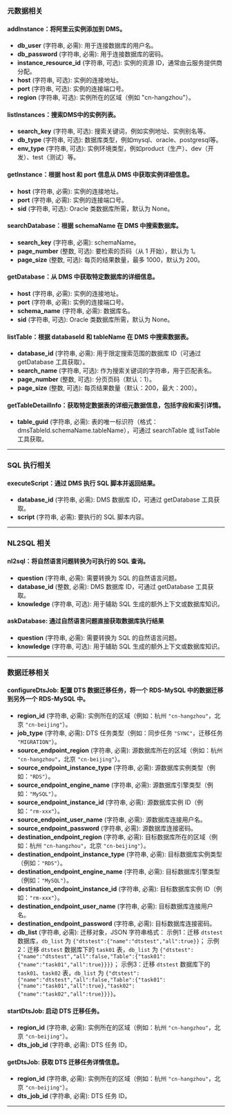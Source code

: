 
### 元数据相关
#### addInstance：将阿里云实例添加到 DMS。

- **db_user** (字符串, 必需): 用于连接数据库的用户名。
- **db_password** (字符串, 必需): 用于连接数据库的密码。
- **instance_resource_id** (字符串, 可选): 实例的资源 ID，通常由云服务提供商分配。
- **host** (字符串, 可选): 实例的连接地址。
- **port** (字符串, 可选): 实例的连接端口号。
- **region** (字符串, 可选): 实例所在的区域（例如 "cn-hangzhou"）。

#### listInstances：搜索DMS中的实例列表。

- **search_key** (字符串, 可选): 搜索关键词，例如实例地址、实例别名等。
- **db_type** (字符串, 可选): 数据库类型，例如mysql、oracle、postgresql等。
- **env_type** (字符串, 可选): 实例环境类型，例如product（生产）、dev（开发）、test（测试）等。

#### getInstance：根据 host 和 port 信息从 DMS 中获取实例详细信息。

- **host** (字符串, 必需): 实例的连接地址。
- **port** (字符串, 必需): 实例的连接端口号。
- **sid** (字符串, 可选): Oracle 类数据库所需，默认为 None。

#### searchDatabase：根据 schemaName 在 DMS 中搜索数据库。

- **search_key** (字符串, 必需): schemaName。
- **page_number** (整数, 可选): 要检索的页码（从 1 开始），默认为 1。
- **page_size** (整数, 可选): 每页的结果数量，最多 1000，默认为 200。

#### getDatabase：从 DMS 中获取特定数据库的详细信息。

- **host** (字符串, 必需): 实例的连接地址。
- **port** (字符串, 必需): 实例的连接端口号。
- **schema_name** (字符串, 必需): 数据库名。
- **sid** (字符串, 可选): Oracle 类数据库所需，默认为 None。

#### listTable：根据 databaseId 和 tableName 在 DMS 中搜索数据表。

- **database_id** (字符串, 必需): 用于限定搜索范围的数据库 ID（可通过 getDatabase 工具获取）。
- **search_name** (字符串, 可选): 作为搜索关键词的字符串，用于匹配表名。
- **page_number** (整数, 可选): 分页页码（默认：1）。
- **page_size** (整数, 可选): 每页结果数量（默认：200，最大：200）。

#### getTableDetailInfo：获取特定数据表的详细元数据信息，包括字段和索引详情。

- **table_guid** (字符串, 必需): 表的唯一标识符（格式：dmsTableId.schemaName.tableName），可通过 searchTable 或 listTable 工具获取。

---

### SQL 执行相关

#### executeScript：通过 DMS 执行 SQL 脚本并返回结果。

- **database_id** (字符串, 必需): DMS 数据库 ID，可通过 getDatabase 工具获取。
- **script** (字符串, 必需): 要执行的 SQL 脚本内容。

---

### NL2SQL 相关

#### nl2sql：将自然语言问题转换为可执行的 SQL 查询。

- **question** (字符串, 必需): 需要转换为 SQL 的自然语言问题。
- **database_id** (整数, 必需): DMS 数据库 ID，可通过 getDatabase 工具获取。
- **knowledge** (字符串, 可选): 用于辅助 SQL 生成的额外上下文或数据库知识。

#### askDatabase: 通过自然语言问题直接获取数据库执行结果
- **question** (字符串, 必需): 需要转换为 SQL 的自然语言问题。
- **knowledge** (字符串, 可选): 用于辅助 SQL 生成的额外上下文或数据库知识。
---
### 数据迁移相关

#### configureDtsJob: 配置 DTS 数据迁移任务，将一个 RDS-MySQL 中的数据迁移到另外一个 RDS-MySQL 中。
- **region_id** (字符串, 必需): 实例所在的区域（例如：杭州 `"cn-hangzhou"`，北京 `"cn-beijing"`）。
- **job_type** (字符串, 必需): DTS 任务类型（例如：同步任务 `"SYNC"`，迁移任务 `"MIGRATION"`）。
- **source_endpoint_region** (字符串, 必需): 源数据库所在的区域（例如：杭州 `"cn-hangzhou"`，北京 `"cn-beijing"`）。
- **source_endpoint_instance_type** (字符串, 必需): 源数据库实例类型（例如：`"RDS"`）。
- **source_endpoint_engine_name** (字符串, 必需): 源数据库引擎类型（例如：`"MySQL"`）。
- **source_endpoint_instance_id** (字符串, 必需): 源数据库实例 ID（例如：`"rm-xxx"`）。
- **source_endpoint_user_name** (字符串, 必需): 源数据库连接用户名。
- **source_endpoint_password** (字符串, 必需): 源数据库连接密码。
- **destination_endpoint_region** (字符串, 必需): 目标数据库所在的区域（例如：杭州 `"cn-hangzhou"`，北京 `"cn-beijing"`）。
- **destination_endpoint_instance_type** (字符串, 必需): 目标数据库实例类型（例如：`"RDS"`）。
- **destination_endpoint_engine_name** (字符串, 必需): 目标数据库引擎类型（例如：`"MySQL"`）。
- **destination_endpoint_instance_id** (字符串, 必需): 目标数据库实例 ID（例如：`"rm-xxx"`）。
- **destination_endpoint_user_name** (字符串, 必需): 目标数据库连接用户名。
- **destination_endpoint_password** (字符串, 必需): 目标数据库连接密码。
- **db_list** (字符串, 必需): 迁移对象，JSON 字符串格式：
  示例1：迁移 `dtstest` 数据库，`db_list` 为 `{"dtstest":{"name":"dtstest","all":true}}`；
  示例2：迁移 `dtstest` 数据库下的 `task01` 表，`db_list` 为 `{"dtstest":{"name":"dtstest","all":false,"Table":{"task01":{"name":"task01","all":true}}}}`；
  示例3：迁移 `dtstest` 数据库下的 `task01`、`task02` 表，`db_list` 为 `{"dtstest":{"name":"dtstest","all":false,"Table":{"task01":{"name":"task01","all":true},"task02":{"name":"task02","all":true}}}}`。

#### startDtsJob: 启动 DTS 迁移任务。
- **region_id** (字符串, 必需): 实例所在的区域（例如：杭州 `"cn-hangzhou"`，北京 `"cn-beijing"`）。
- **dts_job_id** (字符串, 必需): DTS 任务 ID。

#### getDtsJob: 获取 DTS 迁移任务详情信息。
- **region_id** (字符串, 必需): 实例所在的区域（例如：杭州 `"cn-hangzhou"`，北京 `"cn-beijing"`）。
- **dts_job_id** (字符串, 必需): DTS 任务 ID。

---

